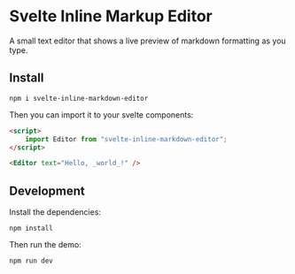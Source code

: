 # Svelte Inline Markup Editor

A small text editor that shows a live preview of markdown formatting as you type.

## Install

```
npm i svelte-inline-markdown-editor
```

Then you can import it to your svelte components:

```html
<script>
	import Editor from "svelte-inline-markdown-editor";
</script>

<Editor text="Hello, _world_!" />
```

## Development

Install the dependencies:

```
npm install
```

Then run the demo:

```
npm run dev
```
